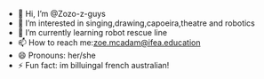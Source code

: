 - 👋 Hi, I’m @Zozo-z-guys
- 👀 I’m interested in singing,drawing,capoeira,theatre and robotics
- 🌱 I’m currently learning robot rescue line
- 📫 How to reach me:zoe.mcadam@ifea.education
- 😄 Pronouns: her/she
- ⚡ Fun fact: im billuingal french australian!

<!---
Zozo-z-guys/Zozo-z-guys is a ✨ special ✨ repository because its `README.md` (this file) appears on your GitHub profile.
You can click the Preview link to take a look at your changes.
--->
